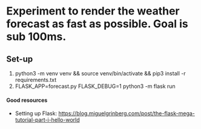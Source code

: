 # Experiment to render the weather forecast as fast as possible. Goal is sub 100ms.

## Set-up

1. python3 -m venv venv && source venv/bin/activate && pip3 install -r requirements.txt
2. FLASK_APP=forecast.py FLASK_DEBUG=1 python3 -m flask run


#### Good resources
* Setting up Flask: https://blog.miguelgrinberg.com/post/the-flask-mega-tutorial-part-i-hello-world
